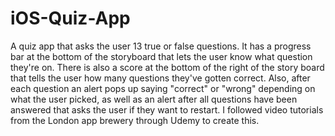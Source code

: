 # iOS-Quiz-App

A quiz app that asks the user 13 true or false questions. It has a progress bar at the bottom of the storyboard that lets the 
user know what question they're on. There is also a score at the bottom of the right of the story board that tells the user 
how many questions they've gotten correct. Also, after each question an alert pops up saying "correct" or "wrong" depending on 
what the user picked, as well as an alert after all questions have been answered that asks the user if they want to restart. I 
followed video tutorials from the London app brewery through Udemy to create this.
